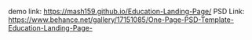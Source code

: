 demo link:
https://mash159.github.io/Education-Landing-Page/
PSD Link:
https://www.behance.net/gallery/17151085/One-Page-PSD-Template-Education-Landing-Page-